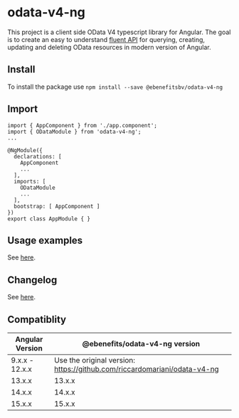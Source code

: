 # odata-v4-ng

This project is a client side OData V4 typescript library for Angular. The goal is to create an easy to understand [fluent API](https://www.google.it/url?sa=t&rct=j&q=&esrc=s&source=web&cd=3&cad=rja&uact=8&ved=0ahUKEwjztKLavNTVAhXDKlAKHbNEA2IQFgg2MAI&url=https%3A%2F%2Fen.wikipedia.org%2Fwiki%2FFluent_interface&usg=AFQjCNHcT-89__Mu2BHtejtaB-dxbg7VNw) for querying, creating, updating and deleting OData resources in modern version of Angular.

## Install

To install the package use `npm install --save @ebenefitsbv/odata-v4-ng`

## Import
```
import { AppComponent } from './app.component';
import { ODataModule } from 'odata-v4-ng';
...

@NgModule({
  declarations: [
    AppComponent
    ...
  ],
  imports: [
    ODataModule
    ...
  ],
  bootstrap: [ AppComponent ]
})
export class AppModule { }

```

## Usage examples
See [here](https://ebenefits.github.io/odata-v4-ng).

## Changelog
See [here](https://github.com/ebenefits/odata-v4-ng/blob/master/CHANGELOG.md).

## Compatiblity

| Angular Version | @ebenefits/odata-v4-ng version                                           |
|-----------------|--------------------------------------------------------------------------|
| 9.x.x - 12.x.x  | Use the original version: https://github.com/riccardomariani/odata-v4-ng |
| 13.x.x          | 13.x.x                                                                   |
| 14.x.x          | 14.x.x                                                                   |
| 15.x.x          | 15.x.x                                                                   |
